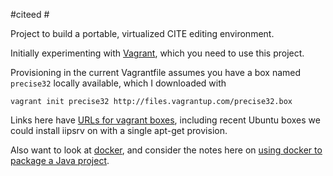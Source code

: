 #citeed #

Project to build a portable, virtualized CITE editing environment.

Initially experimenting with [Vagrant][1], which you need to use this project.

Provisioning in the current Vagrantfile assumes you have a box named `precise32` locally available, which I downloaded with 

    vagrant init precise32 http://files.vagrantup.com/precise32.box

Links here have [URLs for vagrant boxes][4], including recent Ubuntu boxes we could install iipsrv on with a single apt-get provision.

Also want to look at [docker][3], and consider the notes here on [using docker to package a Java project][2].



[1]: http://www.vagrantup.com/


[2]: http://blogs.atlassian.com/2013/06/deploy-java-apps-with-docker-awesome/

[3]: https://www.docker.io/

[4]: http://serverascode.com/2013/04/25/where-to-find-vagrant-boxes.html